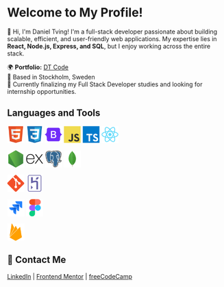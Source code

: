 # Welcome to My Profile!  

👋 Hi, I'm Daniel Tving! I'm a full-stack developer passionate about building scalable, efficient, and user-friendly web applications. My expertise lies in **React, Node.js, Express, and SQL**, but I enjoy working across the entire stack.

🌍 **Portfolio:** [DT Code](https://portfolio.dtcode.se/)  
📍 Based in Stockholm, Sweden  
🎯 Currently finalizing my Full Stack Developer studies and looking for internship opportunities.  

## Languages and Tools  
<code><img height="40" alt="HTML" src="https://raw.githubusercontent.com/devicons/devicon/master/icons/html5/html5-original.svg"></code>
<code><img height="40" alt="CSS" src="https://raw.githubusercontent.com/devicons/devicon/master/icons/css3/css3-original.svg"></code>
<code><img height="40" alt="Bootstrap" src="https://raw.githubusercontent.com/devicons/devicon/master/icons/bootstrap/bootstrap-plain.svg"></code>
<code><img height="40" alt="JavaScript" src="https://raw.githubusercontent.com/devicons/devicon/master/icons/javascript/javascript-original.svg"></code>
<code><img height="40" alt="TypeScript" src="https://raw.githubusercontent.com/devicons/devicon/master/icons/typescript/typescript-original.svg"></code>
<code><img height="40" alt="React" src="https://raw.githubusercontent.com/devicons/devicon/master/icons/react/react-original.svg"></code>

<code><img height="40" alt="Node.js" src="https://raw.githubusercontent.com/devicons/devicon/master/icons/nodejs/nodejs-original.svg"></code>
<code><img height="40" alt="Express" src="https://raw.githubusercontent.com/devicons/devicon/master/icons/express/express-original.svg"></code>
<code><img height="40" alt="PostgreSQL" src="https://raw.githubusercontent.com/devicons/devicon/master/icons/postgresql/postgresql-original.svg"></code>
<code><img height="40" alt="MongoDB" src="https://raw.githubusercontent.com/devicons/devicon/master/icons/mongodb/mongodb-original.svg"></code>

<code><img height="40" alt="Git" src="https://raw.githubusercontent.com/devicons/devicon/master/icons/git/git-original.svg"></code>
<code><img height="40" alt="Heroku" src="https://raw.githubusercontent.com/devicons/devicon/master/icons/heroku/heroku-original.svg"></code>

<code><img height="40" alt="Jira" src="https://raw.githubusercontent.com/devicons/devicon/master/icons/jira/jira-original.svg"></code>
<code><img height="40" alt="Figma" src="https://raw.githubusercontent.com/devicons/devicon/master/icons/figma/figma-original.svg"></code>

<code><img height="40" alt="Firebase" src="https://raw.githubusercontent.com/devicons/devicon/master/icons/firebase/firebase-plain.svg"></code>

## 📩 Contact Me  
[LinkedIn](https://www.linkedin.com/in/daniel-tving) | [Frontend Mentor](https://www.frontendmentor.io/profile/dantvi) | [freeCodeCamp](https://www.freecodecamp.org/dantvi)  

<!---
Icons: https://github.com/devicons/devicon
--->
